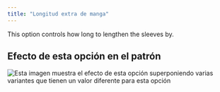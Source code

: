 ```yaml
---
title: "Longitud extra de manga"
---
```


This option controls how long to lengthen the sleeves by.

## Efecto de esta opción en el patrón

![Esta imagen muestra el efecto de esta opción superponiendo varias variantes que tienen un valor diferente para esta opción](hugo_sleevelengthbonus_sample.svg "Efecto de esta opción en el patrón")
